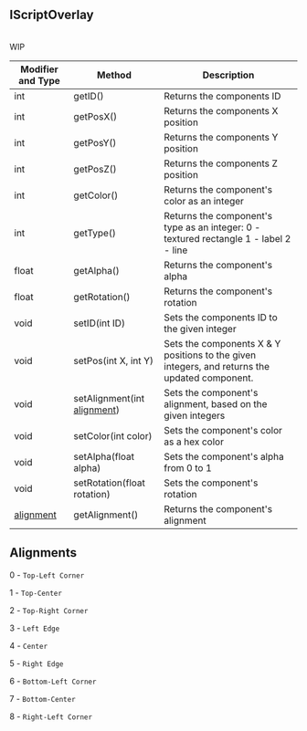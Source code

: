 
## IScriptOverlay

<br>
WIP
<br>

Modifier and Type | Method | Description
------- | ------------- | -------------------------------------------------------------
int | getID() | Returns the components ID
int | getPosX() | Returns the components X position
int | getPosY() | Returns the components Y position
int | getPosZ() | Returns the components Z position
int | getColor() | Returns the component's color as an integer
int | getType() | Returns the component's type as an integer: 0 - textured rectangle   1 - label   2 - line
float | getAlpha() | Returns the component's alpha
float | getRotation() | Returns the component's rotation
void | setID(int ID) | Sets the components ID to the given integer
void | setPos(int X, int Y) | Sets the components X & Y positions to the given integers, and returns the updated component.
void | setAlignment(int [alignment](https://github.com/PewDizinho/CustomNPCPlus-Script-Documentation/blob/main/Overlay/ScriptOverlayComponent.md#alignments)) | Sets the component's alignment, based on the given integers
void | setColor(int color) | Sets the component's color as a hex color
void | setAlpha(float alpha) | Sets the component's alpha from 0 to 1
void | setRotation(float rotation) | Sets the component's rotation
[alignment](https://github.com/PewDizinho/CustomNPCPlus-Script-Documentation/blob/main/Overlay/ScriptOverlayComponent.md#alignments) | getAlignment() | Returns the component's alignment




## Alignments 
0 - `Top-Left Corner`

1 - `Top-Center`

2 - `Top-Right Corner`

3 - `Left Edge`

4 - `Center`

5 - `Right Edge`

6 - `Bottom-Left Corner`

7 - `Bottom-Center`

8 - `Right-Left Corner`
